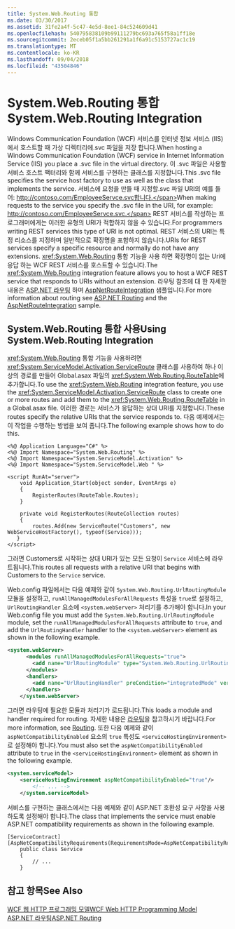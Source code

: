 ```yaml
---
title: System.Web.Routing 통합
ms.date: 03/30/2017
ms.assetid: 31fe2a4f-5c47-4e5d-8ee1-84c524609d41
ms.openlocfilehash: 540795838109b99111279bc693a765f58a1ff18e
ms.sourcegitcommit: 2eceb05f1a5bb261291a1f6a91c5153727ac1c19
ms.translationtype: MT
ms.contentlocale: ko-KR
ms.lasthandoff: 09/04/2018
ms.locfileid: "43504846"
---
```

# <a name="systemwebrouting-integration"></a><span data-ttu-id="4cd63-102">System.Web.Routing 통합</span><span class="sxs-lookup"><span data-stu-id="4cd63-102">System.Web.Routing Integration</span></span>
<span data-ttu-id="4cd63-103">Windows Communication Foundation (WCF) 서비스를 인터넷 정보 서비스 (IIS)에서 호스트할 때 가상 디렉터리에.svc 파일을 저장 합니다.</span><span class="sxs-lookup"><span data-stu-id="4cd63-103">When hosting a Windows Communication Foundation (WCF) service in Internet Information Service (IIS) you place a .svc file in the virtual directory.</span></span> <span data-ttu-id="4cd63-104">이 .svc 파일은 사용할 서비스 호스트 팩터리와 함께 서비스를 구현하는 클래스를 지정합니다.</span><span class="sxs-lookup"><span data-stu-id="4cd63-104">This .svc file specifies the service host factory to use as well as the class that implements the service.</span></span> <span data-ttu-id="4cd63-105">서비스에 요청을 만들 때 지정할.svc 파일 URI의 예를 들어: http://contoso.com/EmployeeServce.svc합니다.</span><span class="sxs-lookup"><span data-stu-id="4cd63-105">When making requests to the service you specify the .svc file in the URI, for example: http://contoso.com/EmployeeServce.svc.</span></span> <span data-ttu-id="4cd63-106">REST 서비스를 작성하는 프로그래머에게는 이러한 유형의 URI가 적합하지 않을 수 있습니다.</span><span class="sxs-lookup"><span data-stu-id="4cd63-106">For programmers writing REST services this type of URI is not optimal.</span></span> <span data-ttu-id="4cd63-107">REST 서비스의 URI는 특정 리소스를 지정하며 일반적으로 확장명을 포함하지 않습니다.</span><span class="sxs-lookup"><span data-stu-id="4cd63-107">URIs for REST services specify a specific resource and normally do not have any extensions.</span></span> <span data-ttu-id="4cd63-108"><xref:System.Web.Routing> 통합 기능을 사용 하면 확장명이 없는 Uri에 응답 하는 WCF REST 서비스를 호스트할 수 있습니다.</span><span class="sxs-lookup"><span data-stu-id="4cd63-108">The <xref:System.Web.Routing> integration feature allows you to host a WCF REST service that responds to URIs without an extension.</span></span> <span data-ttu-id="4cd63-109">라우팅 참조에 대 한 자세한 내용은 [ASP.NET 라우팅](https://go.microsoft.com/fwlink/?LinkId=184660) 하며 [AspNetRouteIntegration](../../../../docs/framework/wcf/samples/aspnetrouteintegration.md) 샘플입니다.</span><span class="sxs-lookup"><span data-stu-id="4cd63-109">For more information about routing see [ASP.NET Routing](https://go.microsoft.com/fwlink/?LinkId=184660) and the [AspNetRouteIntegration](../../../../docs/framework/wcf/samples/aspnetrouteintegration.md) sample.</span></span>  
  
## <a name="using-systemwebrouting-integration"></a><span data-ttu-id="4cd63-110">System.Web.Routing 통합 사용</span><span class="sxs-lookup"><span data-stu-id="4cd63-110">Using System.Web.Routing Integration</span></span>  
 <span data-ttu-id="4cd63-111"><xref:System.Web.Routing> 통합 기능을 사용하려면 <xref:System.ServiceModel.Activation.ServiceRoute> 클래스를 사용하여 하나 이상의 경로를 만들어 Global.asax 파일의 <xref:System.Web.Routing.RouteTable>에 추가합니다.</span><span class="sxs-lookup"><span data-stu-id="4cd63-111">To use the <xref:System.Web.Routing> integration feature, you use the <xref:System.ServiceModel.Activation.ServiceRoute> class to create one or more routes and add them to the <xref:System.Web.Routing.RouteTable> in a Global.asax file.</span></span> <span data-ttu-id="4cd63-112">이러한 경로는 서비스가 응답하는 상대 URI를 지정합니다.</span><span class="sxs-lookup"><span data-stu-id="4cd63-112">These routes specify the relative URIs that the service responds to.</span></span> <span data-ttu-id="4cd63-113">다음 예제에서는 이 작업을 수행하는 방법을 보여 줍니다.</span><span class="sxs-lookup"><span data-stu-id="4cd63-113">The following example shows how to do this.</span></span>  
  
```  
<%@ Application Language="C#" %>  
<%@ Import Namespace="System.Web.Routing" %>  
<%@ Import Namespace="System.ServiceModel.Activation" %>  
<%@ Import Namespace="System.ServiceModel.Web " %>  
  
<script RunAt="server">  
    void Application_Start(object sender, EventArgs e)  
    {  
        RegisterRoutes(RouteTable.Routes);  
    }  
  
    private void RegisterRoutes(RouteCollection routes)  
    {  
        routes.Add(new ServiceRoute("Customers", new WebServiceHostFactory(), typeof(Service)));   
   }  
</script>  
```  
  
 <span data-ttu-id="4cd63-114">그러면 Customers로 시작하는 상대 URI가 있는 모든 요청이 `Service` 서비스에 라우트됩니다.</span><span class="sxs-lookup"><span data-stu-id="4cd63-114">This routes all requests with a relative URI that begins with Customers to the `Service` service.</span></span>  
  
 <span data-ttu-id="4cd63-115">Web.config 파일에서는 다음 예제와 같이 `System.Web.Routing.UrlRoutingModule` 모듈을 설정하고, `runAllManagedModulesForAllRequests` 특성을 `true`로 설정하고, `UrlRoutingHandler` 요소에 `<system.webServer>` 처리기를 추가해야 합니다.</span><span class="sxs-lookup"><span data-stu-id="4cd63-115">In your Web.config file you must add the `System.Web.Routing.UrlRoutingModule` module, set the `runAllManagedModulesForAllRequests` attribute to `true`, and add the `UrlRoutingHandler` handler to the `<system.webServer>` element as shown in the following example.</span></span>  
  
```xml  
<system.webServer>  
      <modules runAllManagedModulesForAllRequests="true">  
        <add name="UrlRoutingModule" type="System.Web.Routing.UrlRoutingModule, System.Web, Version=4.0.0.0, Culture=neutral, PublicKeyToken=b03f5f7f11d50a3a" />  
      </modules>  
      <handlers>  
        <add name="UrlRoutingHandler" preCondition="integratedMode" verb="*" path="UrlRouting.axd"/>  
      </handlers>  
    </system.webServer>  
```  
  
 <span data-ttu-id="4cd63-116">그러면 라우팅에 필요한 모듈과 처리기가 로드됩니다.</span><span class="sxs-lookup"><span data-stu-id="4cd63-116">This loads a module and handler required for routing.</span></span> <span data-ttu-id="4cd63-117">자세한 내용은 [라우팅](../../../../docs/framework/wcf/feature-details/routing.md)을 참고하시기 바랍니다.</span><span class="sxs-lookup"><span data-stu-id="4cd63-117">For more information, see [Routing](../../../../docs/framework/wcf/feature-details/routing.md).</span></span> <span data-ttu-id="4cd63-118">또한 다음 예제와 같이 `aspNetCompatibilityEnabled` 요소의 `true` 특성도 `<serviceHostingEnvironment>`로 설정해야 합니다.</span><span class="sxs-lookup"><span data-stu-id="4cd63-118">You must also set the `aspNetCompatibilityEnabled` attribute to `true` in the `<serviceHostingEnvironment>` element as shown in the following example.</span></span>  
  
```xml  
<system.serviceModel>  
    <serviceHostingEnvironment aspNetCompatibilityEnabled="true"/>  
        <!-- ... -->  
    </system.serviceModel>  
```  
  
 <span data-ttu-id="4cd63-119">서비스를 구현하는 클래스에서는 다음 예제와 같이 ASP.NET 호환성 요구 사항을 사용하도록 설정해야 합니다.</span><span class="sxs-lookup"><span data-stu-id="4cd63-119">The class that implements the service must enable ASP.NET compatibility requirements as shown in the following example.</span></span>  
  
```  
[ServiceContract]  
[AspNetCompatibilityRequirements(RequirementsMode=AspNetCompatibilityRequirementsMode.Allowed)]  
    public class Service  
    {  
        // ...  
    }  
```  
  
## <a name="see-also"></a><span data-ttu-id="4cd63-120">참고 항목</span><span class="sxs-lookup"><span data-stu-id="4cd63-120">See Also</span></span>  
 [<span data-ttu-id="4cd63-121">WCF 웹 HTTP 프로그래밍 모델</span><span class="sxs-lookup"><span data-stu-id="4cd63-121">WCF Web HTTP Programming Model</span></span>](../../../../docs/framework/wcf/feature-details/wcf-web-http-programming-model.md)  
 [<span data-ttu-id="4cd63-122">ASP.NET 라우팅</span><span class="sxs-lookup"><span data-stu-id="4cd63-122">ASP.NET Routing</span></span>](https://go.microsoft.com/fwlink/?LinkId=184660)
